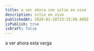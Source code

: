 ```yaml
---
title: a ver ahora con sitio en vivo
description: sitio en vivo
publishedAt: 2024-01-28T23:15:08.899Z
isPublish: true
isDraft: false
---
```

a﻿ ver ahora esta verga